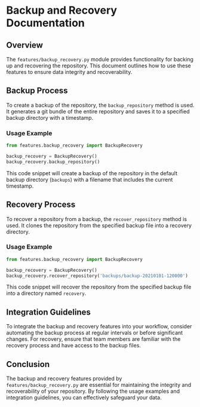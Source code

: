 # Backup and Recovery Documentation

## Overview

The `features/backup_recovery.py` module provides functionality for backing up and recovering the repository. This document outlines how to use these features to ensure data integrity and recoverability.

## Backup Process

To create a backup of the repository, the `backup_repository` method is used. It generates a git bundle of the entire repository and saves it to a specified backup directory with a timestamp.

### Usage Example

```python
from features.backup_recovery import BackupRecovery

backup_recovery = BackupRecovery()
backup_recovery.backup_repository()
```

This code snippet will create a backup of the repository in the default backup directory (`backups`) with a filename that includes the current timestamp.

## Recovery Process

To recover a repository from a backup, the `recover_repository` method is used. It clones the repository from the specified backup file into a recovery directory.

### Usage Example

```python
from features.backup_recovery import BackupRecovery

backup_recovery = BackupRecovery()
backup_recovery.recover_repository('backups/backup-20210101-120000')
```

This code snippet will recover the repository from the specified backup file into a directory named `recovery`.

## Integration Guidelines

To integrate the backup and recovery features into your workflow, consider automating the backup process at regular intervals or before significant changes. For recovery, ensure that team members are familiar with the recovery process and have access to the backup files.

## Conclusion

The backup and recovery features provided by `features/backup_recovery.py` are essential for maintaining the integrity and recoverability of your repository. By following the usage examples and integration guidelines, you can effectively safeguard your data.

